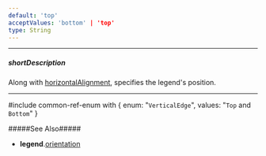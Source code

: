 ```yaml
---
default: 'top'
acceptValues: 'bottom' | 'top'
type: String
---
```

---
##### shortDescription
Along with [horizontalAlignment](/api-reference/20%20Data%20Visualization%20Widgets/dxFunnel/1%20Configuration/legend/horizontalAlignment.md '{basewidgetpath}/Configuration/legend#horizontalAlignment'), specifies the legend's position.

---
#include common-ref-enum with {
    enum: "`VerticalEdge`",
    values: "`Top` and `Bottom`"
}

#####See Also#####
- **legend**.[orientation](/api-reference/20%20Data%20Visualization%20Widgets/dxFunnel/1%20Configuration/legend/orientation.md '{basewidgetpath}/Configuration/legend#orientation')